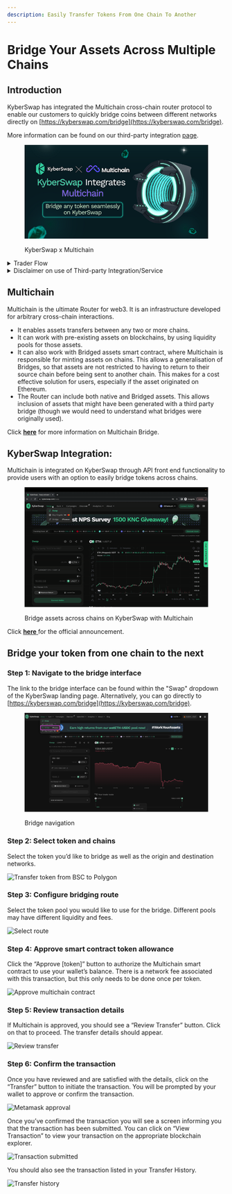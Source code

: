 ```yaml
---
description: Easily Transfer Tokens From One Chain To Another
---
```


# Bridge Your Assets Across Multiple Chains

## Introduction

KyberSwap has integrated the Multichain cross-chain router protocol to enable our customers to quickly bridge coins between different networks directly on [https://kyberswap.com/bridge](https://kyberswap.com/bridge).

More information can be found on our third-party integration [page](../../../reference/third-party-integrations.md).

<figure><img src="../../../.gitbook/assets/Kyber Multichain.png" alt=""><figcaption><p>KyberSwap x Multichain</p></figcaption></figure>

<details>

<summary>Trader Flow</summary>

1. [Connect Your Wallet ](connect-your-wallet.md)
2. [Switching Networks ](selecting-preferred-network.md)
3. Get Tokens
   * [Get Crypto With Fiat](get-crypto-with-fiat.md)&#x20;
   * **Bridge Your Assets Across Multiple Chains** **<-**
4. Swap Tokens
   * [Instantly Swap At The Best Rates ](instantly-swap-at-the-best-rates.md)
   * [Swap At Your Preferred Rates ](trade-at-your-preferred-rates.md)

</details>

<details>

<summary>Disclaimer on use of Third-party Integration/Service</summary>

For ease of communication, KyberSwap is referred to as "we" in this disclaimer. Any natural persons or other entities who engages in any activities on KyberSwap shall be considered as the user of KyberSwap, and is referred to as "you" in the disclaimer. We hereby remind you of the risks involved in using third-party services (referred to herein as “third-party services”).

1. Your use of any third-party services on KyberSwap is your personal decision and we have no control over it.
2. We are not responsible for the audit of any third-party services, nor do we make any commitments or guarantees on the validity, accuracy, correctness, reliability, quality, stability, completeness and/or timeliness of the technology and information involved in such third-party services and their associated services.
3. You are solely responsible for all outcomes arising from your choice to use the third-party services and their associated services.
4. You shall make your own judgement and evaluation as to whether any third-party services and its associated services comply with the applicable laws, regulations and relevant policy requirements of your jurisdiction. We do not provide any recommendation and opinions on this subject apart from recommending you to strictly abide by the laws and regulations of your jurisdiction.
5. Outcomes and occurrences which arise out of your use of any third-party services, including but not limited to legal issues, contract liability issues, and economic loss issues, shall be resolved between you and the relevant third-party services. We are not responsible for the resolution of any outcomes or disputes arising from your choice to use the third-party services.
6. We will not share any information with any third-party services unless under your consent. Once we receive your consent, you shall be solely responsible for all legal liabilities and disputes resulting from any third-party services access to your personal information and such labilities and disputes shall be resolved between you and the relevant third-party services.

**Our provision of access to third-party services on KyberSwap does not amount to any kind of recommendation, endorsement, or advice to use any third-party services or its associated services.**

</details>

## Multichain

Multichain is the ultimate Router for web3. It is an infrastructure developed for arbitrary cross-chain interactions.

* It enables assets transfers between any two or more chains.
* It can work with pre-existing assets on blockchains, by using liquidity pools for those assets.
* It can also work with Bridged assets smart contract, where Multichain is responsible for minting assets on chains. This allows a generalisation of Bridges, so that assets are not restricted to having to return to their source chain before being sent to another chain. This makes for a cost effective solution for users, especially if the asset originated on Ethereum.
* The Router can include both native and Bridged assets. This allows inclusion of assets that might have been generated with a third party bridge (though we would need to understand what bridges were originally used).

Click [**here**](https://docs.multichain.org/getting-started/introduction) for more information on Multichain Bridge.

## KyberSwap Integration:

Multichain is integrated on KyberSwap through API front end functionality to provide users with an option to easily bridge tokens across chains.

<figure><img src="../../../.gitbook/assets/image (40) (1).png" alt=""><figcaption><p>Bridge assets across chains on KyberSwap with Multichain</p></figcaption></figure>

Click [**here**](https://docs.multichain.org/getting-started/introduction)[ ](https://blog.kyber.network/kyberswap-launches-multichain-integration-39e12c42fb73)for the official announcement.

## Bridge your token from one chain to the next

### **Step 1**: Navigate to the bridge interface

The link to the bridge interface can be found within the "Swap" dropdown of the KyberSwap landing page. Alternatively, you can go directly to [https://kyberswap.com/bridge](https://kyberswap.com/bridge).

<figure><img src="../../../.gitbook/assets/image (16) (2).png" alt=""><figcaption><p>Bridge navigation</p></figcaption></figure>

### **Step 2**: Select token and chains

Select the token you’d like to bridge as well as the origin and destination networks.

![Transfer token from BSC to Polygon](https://support.kyberswap.com/hc/article\_attachments/14001341138969)

### **Step 3**: Configure bridging route

Select the token pool you would like to use for the bridge. Different pools may have different liquidity and fees.

![Select route](https://support.kyberswap.com/hc/article\_attachments/14001360263577)

### **Step 4**: Approve smart contract token allowance

Click the “Approve \[token]” button to authorize the Multichain smart contract to use your wallet’s balance. There is a network fee associated with this transaction, but this only needs to be done once per token.

![Approve multichain contract](https://support.kyberswap.com/hc/article\_attachments/14001341345049)

### **Step 5**: Review transaction details

If Multichain is approved, you should see a “Review Transfer” button. Click on that to proceed. The transfer details should appear.

![Review transfer](https://support.kyberswap.com/hc/article\_attachments/14001360470041)

### **Step 6**: Confirm the transaction

Once you have reviewed and are satisfied with the details, click on the “Transfer” button to initiate the transaction. You will be prompted by your wallet to approve or confirm the transaction.

![Metamask approval](https://support.kyberswap.com/hc/article\_attachments/14001360628633)

Once you’ve confirmed the transaction you will see a screen informing you that the transaction has been submitted. You can click on “View Transaction” to view your transaction on the appropriate blockchain explorer.

![Transaction submitted](https://support.kyberswap.com/hc/article\_attachments/14001360648473)

You should also see the transaction listed in your Transfer History.

![Transfer history](https://support.kyberswap.com/hc/article\_attachments/14001485321241)
